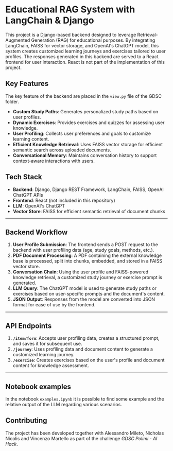 # Educational RAG System with LangChain & Django

This project is a Django-based backend designed to leverage Retrieval-Augmented Generation (RAG) for educational purposes. By integrating LangChain, FAISS for vector storage, and OpenAI's ChatGPT model, this system creates customized learning journeys and exercises tailored to user profiles. The responses generated in this backend are served to a React frontend for user interaction. React is not part of the implementation of this project.

## Key Features

The key feature of the backend are placed in the `view.py` file of the GDSC folder.
- **Custom Study Paths**: Generates personalized study paths based on user profiles.
- **Dynamic Exercises**: Provides exercises and quizzes for assessing user knowledge.
- **User Profiling**: Collects user preferences and goals to customize learning content.
- **Efficient Knowledge Retrieval**: Uses FAISS vector storage for efficient semantic search across uploaded documents.
- **Conversational Memory**: Maintains conversation history to support context-aware interactions with users.

## Tech Stack
- **Backend**: Django, Django REST Framework, LangChain, FAISS, OpenAI ChatGPT APIs
- **Frontend**: React (not included in this repository)
- **LLM**: OpenAI's ChatGPT
- **Vector Store**: FAISS for efficient semantic retrieval of document chunks

---

## Backend Workflow
1. **User Profile Submission**: The frontend sends a POST request to the backend with user profiling data (age, study goals, methods, etc.).
2. **PDF Document Processing**: A PDF containing the external knowledge base is processed, split into chunks, embedded, and stored in a FAISS vector store.
3. **Conversation Chain**: Using the user profile and FAISS-powered knowledge retrieval, a customized study journey or exercise prompt is generated.
4. **LLM Query**: The ChatGPT model is used to generate study paths or exercises based on user-specific prompts and the document's content.
5. **JSON Output**: Responses from the model are converted into JSON format for ease of use by the frontend.

---


## API Endpoints

1. **`/item/form`**: Accepts user profiling data, creates a structured prompt, and saves it for subsequent use.
2. **`/journey`**: Uses profiling data and document content to generate a customized learning journey.
3. **`/exercise`**: Creates exercises based on the user's profile and document content for knowledge assessment.

---

## Notebook examples

In the notebook `examples.ipynb` it is possible to find some example and the relative output of the LLM regarding various scenarios.


## Contributing

The project has been developed together with Alessandro Mileto, Nicholas Nicolis and Vincenzo Martello as part of the challenge *GDSC Polimi - AI Hack*.
